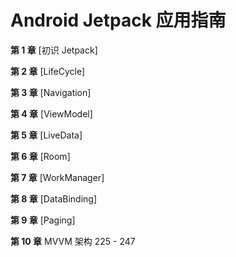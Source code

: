 # Android Jetpack 应用指南

**第 1 章** [初识 Jetpack]

**第 2 章** [LifeCycle]

**第 3 章** [Navigation]

**第 4 章** [ViewModel]

**第 5 章** [LiveData]

**第 6 章** [Room]

**第 7 章** [WorkManager]

**第 8 章** [DataBinding]

**第 9 章** [Paging]

**第 10 章** MVVM 架构 225 - 247











